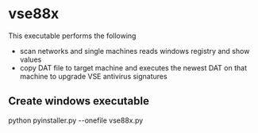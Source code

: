 # vse88x


This executable performs the following 

- scan networks and single machines reads windows registry and show values 
- copy DAT file to target machine and executes the newest DAT on that machine to upgrade VSE antivirus signatures 


## Create windows executable 

python pyinstaller.py --onefile vse88x.py


